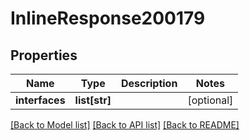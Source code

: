 # InlineResponse200179

## Properties
Name | Type | Description | Notes
------------ | ------------- | ------------- | -------------
**interfaces** | **list[str]** |  | [optional] 

[[Back to Model list]](../README.md#documentation-for-models) [[Back to API list]](../README.md#documentation-for-api-endpoints) [[Back to README]](../README.md)

